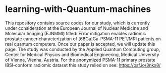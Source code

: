 # learning-with-Quantum-machines
This repository contains source codes for our study, which is currently under consideration at the European Journal of Nuclear Medicine and Molecular Imaging (EJNMMI) titled: Error mitigation enables radiomic prostate cancer characterization of [68Ga]Ga-PSMA-11 PET/MRI patients on real quantum computers. Once our paper is accepted, we will update this page.
The study was conducted by the Applied Quantum Computing group, Center for Medical Physics and Biomedical Engineering, Medical University of Vienna, Vienna, Austria.
For the anonymized PSMA-11 primary prostate IBSI-conform radiomic dataset this study relied on see: https://osf.io/3nkx8/
